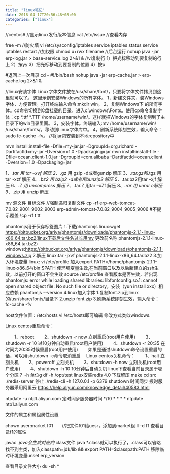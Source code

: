 ```yaml
---
title: "linux笔记"
date: 2018-04-17T20:56:48+08:00
categories: ["linux"]
---
```


//centos6
//显示linux发行版本信息
cat /etc/issue
//查看内存

free -m
//防火墙
vi /etc/sysconfig/iptables
service iptables status
service iptables restart
//加权限
chmod u+rwx filename
//后台运行
nohup java -jar erp-log.jar > base-service.log 2>&1 &
//vi复制行
1）把光标移动到要复制的行上
2）按yy
3）把光标移动到要复制的位置
4）按p

#返回上一次目录
cd -
#!/bin/bash
nohup java -jar erp-cache.jar > erp-cache.log 2>&1 &

//linux安装字体
Linux字体文件放在/usr/share/font/，只要将字体文件拷贝到这里就可以了。
这里示例安装Windows的所有字体。
    1，新建文件夹，装Windows字体，方便管理。打开终端输入命令:mkdir win。
    2，复制Windows下 的所有字体。cd命令切换到C盘挂载的目录，进入c:\windows\Fonts。使用cp命令复制字体：cp *.ttf *.TTF /home/username/win/。这样就把Windows的字体复制到了主目录下的win目录里面。
    3，安装字体。终端输入:mv /home/username/win/ /usr/share/fonts/。移动到Linux字体库中。
    4，刷新系统即刻生效，输入命令：sudo fc-cache -fv。
//将jar包安装到本地repository中

mvn install:install-file -Dfile=my-jar.jar -DgroupId=org.richard -DartifactId=my-jar -Dversion=1.0 -Dpackaging=jar
mvn install:install-file -Dfile=ocean.client-1.0.jar -DgroupId=com.alibaba -DartifactId=ocean.client -Dversion=1.0 -Dpackaging=jar

1、*.tar 用 tar –xvf 解压
2、*.gz 用 gzip -d或者gunzip 解压
3、*.tar.gz和*.tgz 用 tar -xzf 解压
4、*.bz2 用 bzip2 -d或者用bunzip2 解压
5、*.tar.bz2用tar –xjf 解压
6、*.Z 用 uncompress 解压
7、*.tar.Z 用tar –xZf 解压
8、*.rar 用 unrar e解压
9、*.zip 用 unzip 解压

mv 源文件 目标文件
//强制递归复制文件
cp -rf erp-web-tomcat-7.0.82_9001_9002_9003 erp-admin-tomcat-7.0.82_9004_9005_9006
#不提示覆盖
\cp -rf t tt


phantomjs用于保存标签图片
1.下载phantomjs
    linux:wget https://bitbucket.org/ariya/phantomjs/downloads/phantomjs-2.1.1-linux-x86_64.tar.bz2(linux下载后文件名过长用mv 更改前名称 phantomjs-2.1.1-linux-x86_64.tar.bz2)
    windows:https://bitbucket.org/ariya/phantomjs/downloads/phantomjs-2.1.1-windows.zip
2.解压
    linux:tar -jxvf phantomjs-2.1.1-linux-x86_64.tar.bz2
3.加入环境变量
    linux:
        vi /etc/profile
        加入export PATH=/home/phantomjs-2.1.1-linux-x86_64/bin:$PATH
        使环境变量生效,在当前窗口以及以后新建立的ssh生效，以前打开的窗口不会生效
        source /etc/profile
        查看版本是否生效，若出现phantomjs: error while loading shared libraries: libfontconfig.so.1: cannot open shared object file: No such file or directory，安装（yun install xxx）相应依赖
        phantomjs --version
4.linux加入字体
    1.复制font.zip到linux的/usr/share/fonts/目录下
    2.unzip font.zip
    3.刷新系统即刻生效，输入命令：fc-cache -fv
    
    
host文件位置：/etc/hosts
vi /etc/hosts即可编辑
修改方式类似windows.


Linux centos重启命令：

　　1、reboot
　　2、shutdown -r now 立刻重启(root用户使用)
　　3、shutdown -r 10 过10分钟自动重启(root用户使用)
　　4、shutdown -r 20:35 在时间为20:35时候重启(root用户使用)
　　如果是通过shutdown命令设置重启的话，可以用shutdown -c命令取消重启
　Linux centos关机命令：
　　1、halt 立刻关机
　　2、poweroff 立刻关机
　　3、shutdown -h now 立刻关机(root用户使用)
　　4、shutdown -h 10 10分钟后自动关机
linux下查看当前目录属于哪个分区？
    -h 单位g
    df -h /opt/test
linux安装redis 4.0
下载解压
make
cd src
./redis-server
停止
./redis-cli -h 127.0.0.1 -p 6379 shutdown
时间同步
授时服务器采用阿里云 https://help.aliyun.com/knowledge_detail/40583.html

ntpdate -u ntp1.aliyun.com
定时同步服务器时间
*/10 * * * * ntpdate ntp1.aliyun.com

文件的属主和属组属性设置

chown user:market f01　　//把文件f01给uesr，添加到market组
ll -d f1  查看目录f1的属性

javac *.java会生成对应的*.class文件
java *.class就可以执行了，.class可以省略
找不到主类，加入classpath=jdk/lib && export PATH=$classpath:PATH
移除临时环境变量unset erp_version

查看目录文件大小
du -sh *